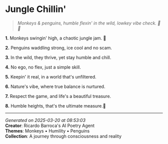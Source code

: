 # Jungle Chillin'

> *Monkeys & penguins, humble flexin' in the wild, lowkey vibe check. 🐧🤏*

**1.** Monkeys swingin' high, a chaotic jungle jam. 🐒


**2.** Penguins waddling strong, ice cool and no scam.


**3.** In the wild, they thrive, yet stay humble and chill.


**4.** No ego, no flex, just a simple skill.


**5.** Keepin' it real, in a world that's unfiltered.


**6.** Nature's vibe, where true balance is nurtured.


**7.** Respect the game, and life's a beautiful treasure.


**8.** Humble heights, that's the ultimate measure.🙏



---

*Generated on 2025-03-20 at 08:53:03*  
**Creator**: Ricardo Barroca's AI Poetry Agent  
**Themes**: Monkeys • Humility • Penguins  
**Collection**: A journey through consciousness and reality